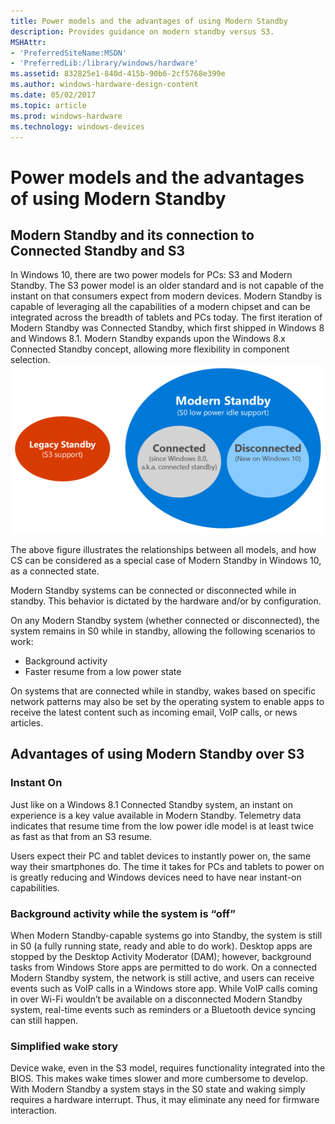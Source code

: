```yaml
---
title: Power models and the advantages of using Modern Standby
description: Provides guidance on modern standby versus S3.
MSHAttr:
- 'PreferredSiteName:MSDN'
- 'PreferredLib:/library/windows/hardware'
ms.assetid: 832825e1-840d-415b-90b6-2cf5768e399e
ms.author: windows-hardware-design-content
ms.date: 05/02/2017
ms.topic: article
ms.prod: windows-hardware
ms.technology: windows-devices
---
```


# Power models and the advantages of using Modern Standby


## Modern Standby and its connection to Connected Standby and S3


In Windows 10, there are two power models for PCs: S3 and Modern Standby. The S3 power model is an older standard and is not capable of the instant on that consumers expect from modern devices. Modern Standby is capable of leveraging all the capabilities of a modern chipset and can be integrated across the breadth of tablets and PCs today. The first iteration of Modern Standby was Connected Standby, which first shipped in Windows 8 and Windows 8.1. Modern Standby expands upon the Windows 8.x Connected Standby concept, allowing more flexibility in component selection.![figure 2: the legacy and modern standby models.](../images/modern-standby.png)

The above figure illustrates the relationships between all models, and how CS can be considered as a special case of Modern Standby in Windows 10, as a connected state.

Modern Standby systems can be connected or disconnected while in standby. This behavior is dictated by the hardware and/or by configuration.

On any Modern Standby system (whether connected or disconnected), the system remains in S0 while in standby, allowing the following scenarios to work:

-   Background activity
-   Faster resume from a low power state

On systems that are connected while in standby, wakes based on specific network patterns may also be set by the operating system to enable apps to receive the latest content such as incoming email, VoIP calls, or news articles.

## Advantages of using Modern Standby over S3


### Instant On

Just like on a Windows 8.1 Connected Standby system, an instant on experience is a key value available in Modern Standby. Telemetry data indicates that resume time from the low power idle model is at least twice as fast as that from an S3 resume.

Users expect their PC and tablet devices to instantly power on, the same way their smartphones do. The time it takes for PCs and tablets to power on is greatly reducing and Windows devices need to have near instant-on capabilities.

### <a href="" id="background-activity-while-the-system-is--off-"></a>Background activity while the system is “off”

When Modern Standby-capable systems go into Standby, the system is still in S0 (a fully running state, ready and able to do work). Desktop apps are stopped by the Desktop Activity Moderator (DAM); however, background tasks from Windows Store apps are permitted to do work. On a connected Modern Standby system, the network is still active, and users can receive events such as VoIP calls in a Windows store app. While VoIP calls coming in over Wi-Fi wouldn’t be available on a disconnected Modern Standby system, real-time events such as reminders or a Bluetooth device syncing can still happen.

### Simplified wake story

Device wake, even in the S3 model, requires functionality integrated into the BIOS. This makes wake times slower and more cumbersome to develop. With Modern Standby a system stays in the S0 state and waking simply requires a hardware interrupt. Thus, it may eliminate any need for firmware interaction.

 

 






